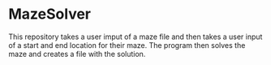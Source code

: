 # MazeSolver

This repository takes a user imput of a maze file and then takes a user input of a start and end location for their maze. The program then solves the maze and creates a file with the solution.
